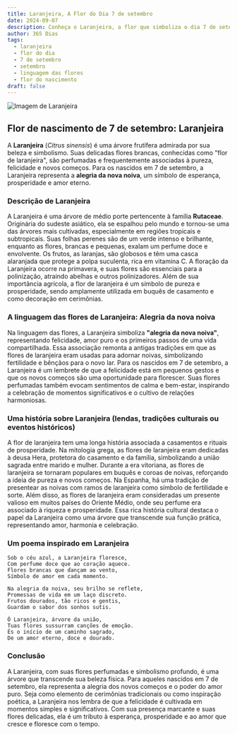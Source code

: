```yaml
---
title: Laranjeira, A Flor do Dia 7 de setembro
date: 2024-09-07
description: Conheça o Laranjeira, a flor que simboliza o dia 7 de setembro e seu significado 'Alegria da nova noiva'. Explore a beleza e o simbolismo desta flor encantadora.
author: 365 Dias
tags:
  - laranjeira
  - flor do dia
  - 7 de setembro
  - setembro
  - linguagem das flores
  - flor do nascimento
draft: false
---
```


![Imagem de Laranjeira](https://cdn.pixabay.com/photo/2019/04/26/16/14/orange-flower-4157944_1280.jpg#center)

## Flor de nascimento de 7 de setembro: Laranjeira

A **Laranjeira** (_Citrus sinensis_) é uma árvore frutífera admirada por sua beleza e simbolismo. Suas delicadas flores brancas, conhecidas como "flor de laranjeira", são perfumadas e frequentemente associadas à pureza, felicidade e novos começos. Para os nascidos em 7 de setembro, a Laranjeira representa a **alegria da nova noiva**, um símbolo de esperança, prosperidade e amor eterno.

### Descrição de Laranjeira

A Laranjeira é uma árvore de médio porte pertencente à família **Rutaceae**. Originária do sudeste asiático, ela se espalhou pelo mundo e tornou-se uma das árvores mais cultivadas, especialmente em regiões tropicais e subtropicais. Suas folhas perenes são de um verde intenso e brilhante, enquanto as flores, brancas e pequenas, exalam um perfume doce e envolvente. Os frutos, as laranjas, são globosos e têm uma casca alaranjada que protege a polpa suculenta, rica em vitamina C. A floração da Laranjeira ocorre na primavera, e suas flores são essenciais para a polinização, atraindo abelhas e outros polinizadores. Além de sua importância agrícola, a flor de laranjeira é um símbolo de pureza e prosperidade, sendo amplamente utilizada em buquês de casamento e como decoração em cerimônias.

### A linguagem das flores de Laranjeira: Alegria da nova noiva

Na linguagem das flores, a Laranjeira simboliza **"alegria da nova noiva"**, representando felicidade, amor puro e os primeiros passos de uma vida compartilhada. Essa associação remonta a antigas tradições em que as flores de laranjeira eram usadas para adornar noivas, simbolizando fertilidade e bênçãos para o novo lar. Para os nascidos em 7 de setembro, a Laranjeira é um lembrete de que a felicidade está em pequenos gestos e que os novos começos são uma oportunidade para florescer. Suas flores perfumadas também evocam sentimentos de calma e bem-estar, inspirando a celebração de momentos significativos e o cultivo de relações harmoniosas.

### Uma história sobre Laranjeira (lendas, tradições culturais ou eventos históricos)

A flor de laranjeira tem uma longa história associada a casamentos e rituais de prosperidade. Na mitologia grega, as flores de laranjeira eram dedicadas à deusa Hera, protetora do casamento e da família, simbolizando a união sagrada entre marido e mulher. Durante a era vitoriana, as flores de laranjeira se tornaram populares em buquês e coroas de noivas, reforçando a ideia de pureza e novos começos. Na Espanha, há uma tradição de presentear as noivas com ramos de laranjeira como símbolo de fertilidade e sorte. Além disso, as flores de laranjeira eram consideradas um presente valioso em muitos países do Oriente Médio, onde seu perfume era associado à riqueza e prosperidade. Essa rica história cultural destaca o papel da Laranjeira como uma árvore que transcende sua função prática, representando amor, harmonia e celebração.

### Um poema inspirado em Laranjeira

```
Sob o céu azul, a Laranjeira floresce,  
Com perfume doce que ao coração aquece.  
Flores brancas que dançam ao vento,  
Símbolo de amor em cada momento.  

Na alegria da noiva, seu brilho se reflete,  
Promessas de vida em um laço discreto.  
Frutos dourados, tão ricos e gentis,  
Guardam o sabor dos sonhos sutis.  

Ó Laranjeira, árvore da união,  
Tuas flores sussurram canções de emoção.  
És o início de um caminho sagrado,  
De um amor eterno, doce e dourado.  
```

### Conclusão

A Laranjeira, com suas flores perfumadas e simbolismo profundo, é uma árvore que transcende sua beleza física. Para aqueles nascidos em 7 de setembro, ela representa a alegria dos novos começos e o poder do amor puro. Seja como elemento de cerimônias tradicionais ou como inspiração poética, a Laranjeira nos lembra de que a felicidade é cultivada em momentos simples e significativos. Com sua presença marcante e suas flores delicadas, ela é um tributo à esperança, prosperidade e ao amor que cresce e floresce com o tempo.